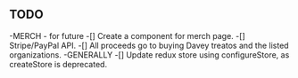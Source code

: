 ## TODO
-MERCH - for future
    -[] Create a component for merch page.
    -[] Stripe/PayPal API.
    -[] All proceeds go to buying Davey treatos and the listed organizations.
-GENERALLY
    -[] Update redux store using configureStore, as createStore is deprecated.